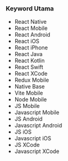 ### Keyword Utama
- React Native
- React Mobile
- React Android
- React iOS
- React iPhone
- React Java
- React Kotlin
- React Swift
- React XCode
- Redux Mobile
- Native Base
- Vite Mobile
- Node Mobile
- JS Mobile
- Javascript Mobile
- JS Android
- Javascript Android
- JS iOS
- Javascript iOS
- JS XCode
- Javascript XCode